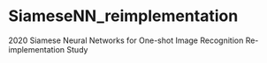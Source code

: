 # SiameseNN_reimplementation
2020 Siamese Neural Networks for One-shot Image Recognition Re-implementation Study
